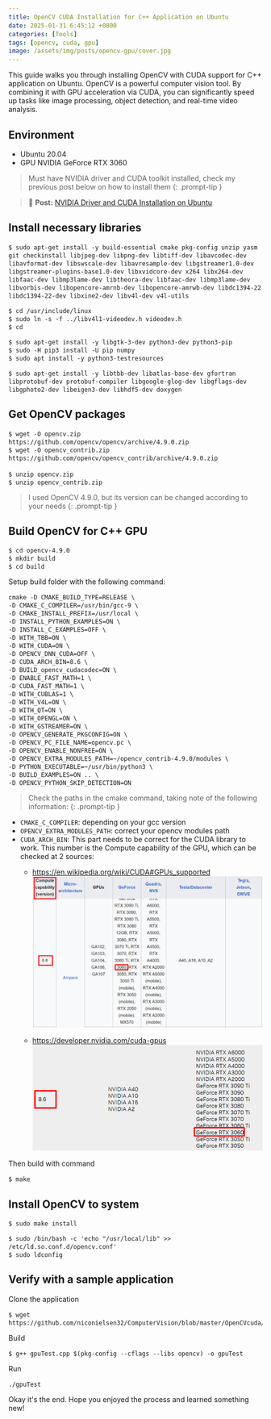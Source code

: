 ```yaml
---
title: OpenCV CUDA Installation for C++ Application on Ubuntu
date: 2025-01-31 6:45:12 +0800
categories: [Tools]
tags: [opencv, cuda, gpu]
image: /assets/img/posts/opencv-gpu/cover.jpg
---
```

This guide walks you through installing OpenCV with CUDA support for C++ application on Ubuntu. OpenCV is a powerful computer vision tool. By combining it with GPU acceleration via CUDA, you can significantly speed up tasks like image processing, object detection, and real-time video analysis.

## Environment

* Ubuntu 20.04
* GPU NVIDIA GeForce RTX 3060

<!-- markdownlint-capture -->
<!-- markdownlint-disable -->
> Must have NVIDIA driver and CUDA toolkit installed, check my previous post below on how to install them
{: .prompt-tip }
<!-- markdownlint-restore -->

> 🔗 **Post:** [NVIDIA Driver and CUDA Installation on Ubuntu](https://www.duclee.com/posts/nvidia-cuda-toolkit-installation)

## Install necessary libraries​

```
$ sudo apt-get install -y build-essential cmake pkg-config unzip yasm git checkinstall libjpeg-dev libpng-dev libtiff-dev libavcodec-dev libavformat-dev libswscale-dev libavresample-dev libgstreamer1.0-dev libgstreamer-plugins-base1.0-dev libxvidcore-dev x264 libx264-dev libfaac-dev libmp3lame-dev libtheora-dev libfaac-dev libmp3lame-dev libvorbis-dev libopencore-amrnb-dev libopencore-amrwb-dev libdc1394-22 libdc1394-22-dev libxine2-dev libv4l-dev v4l-utils​
```
```
$ cd /usr/include/linux
$ sudo ln -s -f ../libv4l1-videodev.h videodev.h​
$ cd​
```
```
$ sudo apt-get install -y libgtk-3-dev python3-dev python3-pip​
$ sudo -H pip3 install -U pip numpy​
$ sudo apt install -y python3-testresources​
```
```
$ sudo apt-get install -y libtbb-dev libatlas-base-dev gfortran libprotobuf-dev protobuf-compiler libgoogle-glog-dev libgflags-dev libgphoto2-dev libeigen3-dev libhdf5-dev doxygen​
```

## Get OpenCV packages

```
$ wget -O opencv.zip https://github.com/opencv/opencv/archive/4.9.0.zip
$ wget -O opencv_contrib.zip https://github.com/opencv/opencv_contrib/archive/4.9.0.zip

$ unzip opencv.zip
$ unzip opencv_contrib.zip​
```

<!-- markdownlint-capture -->
<!-- markdownlint-disable -->
> I used OpenCV 4.9.0, but its version can be changed according to your needs
{: .prompt-tip }
<!-- markdownlint-restore -->

## Build OpenCV for C++ GPU

```
$ cd opencv-4.9.0
$ mkdir build
$ cd build
```

Setup build folder with the following command:
```
cmake -D CMAKE_BUILD_TYPE=RELEASE \
-D CMAKE_C_COMPILER=/usr/bin/gcc-9 \
-D CMAKE_INSTALL_PREFIX=/usr/local \
-D INSTALL_PYTHON_EXAMPLES=ON \
-D INSTALL_C_EXAMPLES=OFF \
-D WITH_TBB=ON \
-D WITH_CUDA=ON \
-D OPENCV_DNN_CUDA=OFF \
-D CUDA_ARCH_BIN=8.6 \
-D BUILD_opencv_cudacodec=ON \
-D ENABLE_FAST_MATH=1 \
-D CUDA_FAST_MATH=1 \
-D WITH_CUBLAS=1 \
-D WITH_V4L=ON \
-D WITH_QT=ON \
-D WITH_OPENGL=ON \
-D WITH_GSTREAMER=ON \
-D OPENCV_GENERATE_PKGCONFIG=ON \
-D OPENCV_PC_FILE_NAME=opencv.pc \
-D OPENCV_ENABLE_NONFREE=ON \
-D OPENCV_EXTRA_MODULES_PATH=~/opencv_contrib-4.9.0/modules \
-D PYTHON_EXECUTABLE=~/usr/bin/python3 \
-D BUILD_EXAMPLES=ON .. \
-D OPENCV_PYTHON_SKIP_DETECTION=ON​
```

<!-- markdownlint-capture -->
<!-- markdownlint-disable -->
> Check the paths in the cmake command, taking note of the following information:
{: .prompt-tip }
<!-- markdownlint-restore -->

* `CMAKE_C_COMPILER`: depending on your gcc version
* `OPENCV_EXTRA_MODULES_PATH`: correct your opencv modules path
* `CUDA_ARCH_BIN`: This part needs to be correct for the CUDA library to work. This number is the Compute capability of the GPU, which can be checked at 2 sources:​
  * <https://en.wikipedia.org/wiki/CUDA#GPUs_supported​>
  ![](/assets/img/posts/opencv-gpu/gpu_supported.png)

  * <https://developer.nvidia.com/cuda-gpus>
  ![](/assets/img/posts/opencv-gpu/cuda-gpus.png)

Then build with command
```
$ make
```

## Install OpenCV to system

```
$ sudo make install
```
```
$ sudo /bin/bash -c 'echo "/usr/local/lib" >> /etc/ld.so.conf.d/opencv.conf'
$ sudo ldconfig
```

## Verify with a sample application

Clone the application
```
$ wget https://github.com/niconielsen32/ComputerVision/blob/master/OpenCVcuda/gpuTest.cpp
```

Build
```
$ g++ gpuTest.cpp $(pkg-config --cflags --libs opencv) -o gpuTest
```

Run
```
./gpuTest
```

Okay it's the end. Hope you enjoyed the process and learned something new!
